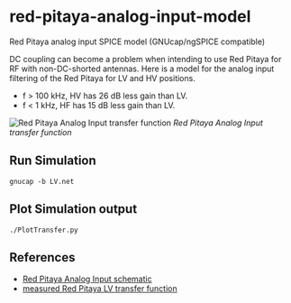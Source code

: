 # red-pitaya-analog-input-model
Red Pitaya analog input SPICE model (GNUcap/ngSPICE compatible)

DC coupling can become a problem when intending to use Red Pitaya for RF with non-DC-shorted antennas.
Here is a model for the analog input filtering of the Red Pitaya for LV and HV positions.

* f > 100 kHz, HV has 26 dB less gain than LV.
* f < 1 kHz, HF has 15 dB less gain than LV.

![Red Pitaya Analog Input transfer function](https://cdn.rawgit.com/scivision/red-pitaya-analog-input-model/blob/master/transfer_fcn.svg)
*Red Pitaya Analog Input transfer function*

## Run Simulation

    gnucap -b LV.net

## Plot Simulation output

    ./PlotTransfer.py

## References

* [Red Pitaya Analog Input schematic](https://wiki.redpitaya.com/tmp/Fast_analog_inputs_sch.png)
* [measured Red Pitaya LV transfer function](https://forum.redpitaya.com/viewtopic.php?f=9&t=468)

